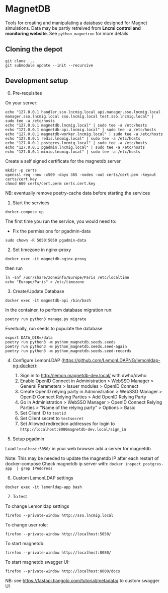 # MagnetDB

Tools for creating and manipulating a database designed for Magnet simulations.
Data may be partly retreived from **Lncmi control and monitoring website**.
See `python_magnetrun` for more details

## Cloning the depot

```shell
git clone ...
git submodule update --init --recursive
```

## Development setup

0. Pre-requisites

On your server:
```shell
echo "127.0.0.1 handler.sso.lncmig.local api.manager.sso.lncmig.local manager.sso.lncmig.local sso.lncmig.local test.sso.lncmig.local" | sudo tee -a /etc/hosts
echo "127.0.0.1 magnetdb.lncmig.local" | sudo tee -a /etc/hosts
echo "127.0.0.1 magnetdb-api.lncmig.local" | sudo tee -a /etc/hosts
echo "127.0.0.1 magnetdb-worker.lncmig.local" | sudo tee -a /etc/hosts
echo "127.0.0.1 redis.lncmig.local" | sudo tee -a /etc/hosts
echo "127.0.0.1 postgres.lncmig.local" | sudo tee -a /etc/hosts
echo "127.0.0.1 pgadmin.lncmig.local" | sudo tee -a /etc/hosts
echo "127.0.0.1 minio.lncmig.local" | sudo tee -a /etc/hosts
```

Create a self signed certificate for the magnetdb server
   
```shell
mkdir -p certs
openssl req -new -x509 -days 365 -nodes -out certs/cert.pem -keyout certs/cert.key
chmod 600 certs/cert.perm certs.cert.key
```

NB: eventually remove poetry-cache data before starting the services


1. Start the services

```shell
docker-compose up
```

The first time you run the service, you would need to:

* Fix the permissions for pgadmin-data

```shell
sudo chown -R 5050:5050 pgadmin-data
```

2. Set timezone in nginx-proxy


```shell
docker exec -it magnetdb-nginx-proxy
```

then run

```shell
ln -snf /usr/share/zoneinfo/Europe/Paris /etc/localtime
echo "Europe/Paris" > /etc/timezone
```

3. Create/Update Database

```shell
docker exec -it magnetdb-api /bin/bash
```

In the container, to perform database migration run:

```shell
poetry run python3 manage.py migrate
```

Eventually, run seeds to populate the database

```shell
export DATA_DIR=/data
poetry run python3 -m python_magnetdb.seeds.seeds
poetry run python3 -m python_magnetdb.seeds.seed-again
poetry run python3 -m python_magnetdb.seeds.seed-records
```
    
4. Configure LemonLDAP (https://github.com/LemonLDAPNG/lemonldap-ng-docker):
   1. Sign in to http://lemon.magnetdb-dev.local/ with dwho/dwho
   2. Enable OpenID Connect in Administration > WebSSO Manager > General Parameters > Issuer modules > OpenID Connect
   3. Create OpenID relying party in Administration > WebSSO Manager > OpenID Connect Relying Parties > Add OpenID Relying Party
   4. Go in Administration > WebSSO Manager > OpenID Connect Relying Parties > "Name of the relying party" > Options > Basic
   5. Set Client ID to `testid`
   6. Set Client secret to `testsecret`
   7. Set Allowed redirection addresses for login to `http://localhost:8080magnetdb-dev.local/sign_in`

5. Setup pgadmin

Load `localhost:5050/` in your web browser
add a server for magnetdb
   

Note: This may be needed to update the magnetdb IP after each restart of docker-compose
Check magnetdb ip server with: `docker inspect postgres-app  | grep IPAddress`

6. Custom LemonLDAP settings

```shell
docker exec -it lemonldap-app bash
```

7. To test

To change Lemonldap settings

```shell
firefox --private-window http://sso.lncmig.local
```

To change user role:

```shell
firefox --private-window http://localhost:5050/
```

To start magnetdb:

```shell
firefox --private-window http://localhost:8080/
```

To start magnetdb swagger UI:

```shell
firefox --private-window http://localhost:8000/docs
```

NB: see https://fastapi.tiangolo.com/tutorial/metadata/ to custom swagger UI
